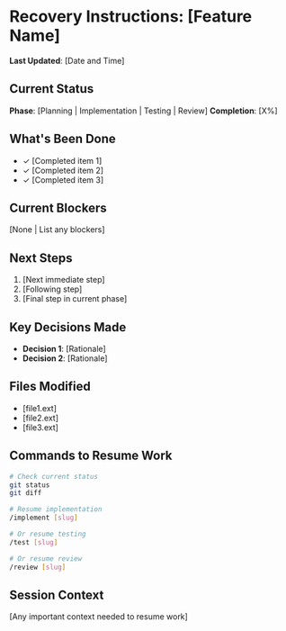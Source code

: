 # Recovery Instructions: [Feature Name]

**Last Updated**: [Date and Time]

## Current Status

**Phase**: [Planning | Implementation | Testing | Review]
**Completion**: [X%]

## What's Been Done

- ✓ [Completed item 1]
- ✓ [Completed item 2]
- ✓ [Completed item 3]

## Current Blockers

[None | List any blockers]

## Next Steps

1. [Next immediate step]
2. [Following step]
3. [Final step in current phase]

## Key Decisions Made

- **Decision 1**: [Rationale]
- **Decision 2**: [Rationale]

## Files Modified

- [file1.ext]
- [file2.ext]
- [file3.ext]

## Commands to Resume Work

```bash
# Check current status
git status
git diff

# Resume implementation
/implement [slug]

# Or resume testing
/test [slug]

# Or resume review
/review [slug]
```

## Session Context

[Any important context needed to resume work]

